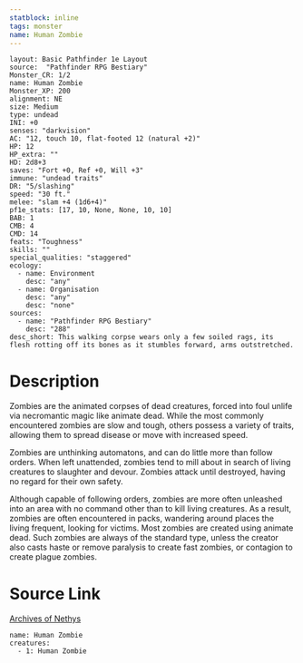 ```yaml
---
statblock: inline
tags: monster
name: Human Zombie
---
```

```statblock
layout: Basic Pathfinder 1e Layout
source:  "Pathfinder RPG Bestiary"
Monster_CR: 1/2
name: Human Zombie
Monster_XP: 200
alignment: NE
size: Medium
type: undead
INI: +0
senses: "darkvision"
AC: "12, touch 10, flat-footed 12 (natural +2)"
HP: 12
HP_extra: ""
HD: 2d8+3
saves: "Fort +0, Ref +0, Will +3"
immune: "undead traits"
DR: "5/slashing"
speed: "30 ft."
melee: "slam +4 (1d6+4)"
pf1e_stats: [17, 10, None, None, 10, 10]
BAB: 1
CMB: 4
CMD: 14
feats: "Toughness"
skills: ""
special_qualities: "staggered"
ecology:
  - name: Environment
    desc: "any"
  - name: Organisation
    desc: "any"
    desc: "none"
sources:
  - name: "Pathfinder RPG Bestiary"
    desc: "288"
desc_short: This walking corpse wears only a few soiled rags, its flesh rotting off its bones as it stumbles forward, arms outstretched.
```
# Description
Zombies are the animated corpses of dead creatures, forced into foul unlife via necromantic magic like animate dead. While the most commonly encountered zombies are slow and tough, others possess a variety of traits, allowing them to spread disease or move with increased speed.

Zombies are unthinking automatons, and can do little more than follow orders. When left unattended, zombies tend to mill about in search of living creatures to slaughter and devour. Zombies attack until destroyed, having no regard for their own safety.

Although capable of following orders, zombies are more often unleashed into an area with no command other than to kill living creatures. As a result, zombies are often encountered in packs, wandering around places the living frequent, looking for victims. Most zombies are created using animate dead. Such zombies are always of the standard type, unless the creator also casts haste or remove paralysis to create fast zombies, or contagion to create plague zombies.
# Source Link
[Archives of Nethys](https://aonprd.com/MonsterDisplay.aspx?ItemName=Human%20Zombie)
```encounter-table
name: Human Zombie
creatures:
  - 1: Human Zombie
```
